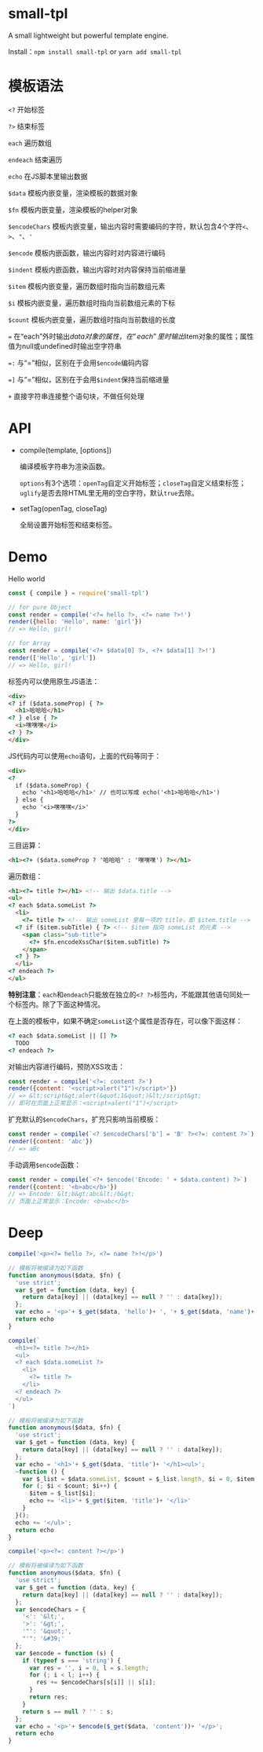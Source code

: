 # small-tpl

A small lightweight but powerful template engine.

Install：`npm install small-tpl` or `yarn add small-tpl`

# 模板语法

`<?` 开始标签

`?>` 结束标签

`each` 遍历数组

`endeach` 结束遍历

`echo` 在JS脚本里输出数据

`$data` 模板内嵌变量，渲染模板的数据对象

`$fn` 模板内嵌变量，渲染模板的helper对象

`$encodeChars` 模板内嵌变量，输出内容时需要编码的字符，默认包含4个字符`<`、`>`、`"`、`'`

`$encode` 模板内嵌函数，输出内容时对内容进行编码

`$indent` 模板内嵌函数，输出内容时对内容保持当前缩进量

`$item` 模板内嵌变量，遍历数组时指向当前数组元素

`$i` 模板内嵌变量，遍历数组时指向当前数组元素的下标

`$count` 模板内嵌变量，遍历数组时指向当前数组的长度

`=` 在“each”外时输出$data对象的属性，在“each”里时输出$item对象的属性；属性值为null或undefined时输出空字符串

`=:` 与“=”相似，区别在于会用`$encode`编码内容

`=]` 与“=”相似，区别在于会用`$indent`保持当前缩进量

`+` 直接字符串连接整个语句块，不做任何处理

# API

- compile(template, [options])

  编译模板字符串为渲染函数。

  `options`有3个选项：`openTag`自定义开始标签；`closeTag`自定义结束标签；`uglify`是否去除HTML里无用的空白字符，默认`true`去除。

- setTag(openTag, closeTag)

  全局设置开始标签和结束标签。

# Demo

Hello world
```javascript
const { compile } = require('small-tpl')

// for pure Object
const render = compile('<?= hello ?>, <?= name ?>!')
render({hello: 'Hello', name: 'girl'})
// => Hello, girl!

// for Array
const render = compile('<?+ $data[0] ?>, <?+ $data[1] ?>!')
render(['Hello', 'girl'])
// => Hello, girl!
```

标签内可以使用原生JS语法：
```html
<div>
<? if ($data.someProp) { ?>
  <h1>哈哈哈</h1>
<? } else { ?>
  <i>嘿嘿嘿</i>
<? } ?>
</div>
```

JS代码内可以使用`echo`语句，上面的代码等同于：
```html
<div>
<?
  if ($data.someProp) {
    echo '<h1>哈哈哈</h1>' // 也可以写成 echo('<h1>哈哈哈</h1>')
  } else {
    echo '<i>嘿嘿嘿</i>'
  }
?>
</div>
```

三目运算：
```html
<h1><?+ ($data.someProp ? '哈哈哈' : '嘿嘿嘿') ?></h1>
```

遍历数组：
```html
<h1><?= title ?></h1> <!-- 输出 $data.title -->
<ul>
<? each $data.someList ?>
  <li>
    <?= title ?> <!-- 输出 someList 里每一项的 title，即 $item.title -->
  <? if ($item.subTitle) { ?> <!-- $item 指向 someList 的元素 -->
    <span class="sub-title">
      <?+ $fn.encodeXssChar($item.subTitle) ?>
    </span>
  <? } ?>
  </li>
<? endeach ?>
</ul>
```
**特别注意**：`each`和`endeach`只能放在独立的`<? ?>`标签内，不能跟其他语句同处一个标签内。除了下面这种情况。

在上面的模板中，如果不确定`someList`这个属性是否存在，可以像下面这样：
```html
<? each $data.someList || [] ?>
  TODO
<? endeach ?>
```

对输出内容进行编码，预防XSS攻击：
```javascript
const render = compile('<?=: content ?>')
render({content: '<script>alert("1")</script>'})
// => &lt;script&gt;alert(&quot;1&quot;)&lt;/script&gt;
// 即可在页面上正常显示：<script>alert("1")</script>
```

扩充默认的`$encodeChars`，扩充只影响当前模板：
```javascript
const render = compile(`<? $encodeChars['b'] = 'B' ?><?=: content ?>`)
render({content: 'abc'})
// => aBc
```

手动调用`$encode`函数：
```javascript
const render = compile(`<?+ $encode('Encode: ' + $data.content) ?>`)
render({content: '<b>abc</b>'})
// => Encode: &lt;b&gt;abc&lt;/b&gt;
// 页面上正常显示：Encode: <b>abc</b>
```

# Deep

```javascript
compile('<p><?= hello ?>, <?= name ?>!</p>')

// 模板将被编译为如下函数
function anonymous($data, $fn) {
  'use strict';
  var $_get = function (data, key) {
    return data[key] || (data[key] == null ? '' : data[key]);
  };
  var echo = '<p>'+ $_get($data, 'hello')+ ', '+ $_get($data, 'name')+ '!</p>';
  return echo
}

compile(`
  <h1><?= title ?></h1>
  <ul>
  <? each $data.someList ?>
    <li>
      <?= title ?>
    </li>
  <? endeach ?>
  </ul>
`)

// 模板将被编译为如下函数
function anonymous($data, $fn) {
  'use strict';
  var $_get = function (data, key) {
    return data[key] || (data[key] == null ? '' : data[key]);
  };
  var echo = '<h1>'+ $_get($data, 'title')+ '</h1><ul>';
  ~function () {
    var $_list = $data.someList, $count = $_list.length, $i = 0, $item;
    for (; $i < $count; $i++) {
      $item = $_list[$i];
      echo += '<li>'+ $_get($item, 'title')+ '</li>'
    }
  }();
  echo += '</ul>';
  return echo
}

compile('<p><?=: content ?></p>')

// 模板将被编译为如下函数
function anonymous($data, $fn) {
  'use strict';
  var $_get = function (data, key) {
    return data[key] || (data[key] == null ? '' : data[key]);
  };
  var $encodeChars = {
    '<': '&lt;',
    '>': '&gt;',
    '"': '&quot;',
    "'": '&#39;'
  };
  var $encode = function (s) {
    if (typeof s === 'string') {
      var res = '', i = 0, l = s.length;
      for (; i < l; i++) {
        res += $encodeChars[s[i]] || s[i];
      }
      return res;
    }
    return s == null ? '' : s;
  };
  var echo = '<p>'+ $encode($_get($data, 'content'))+ '</p>';
  return echo
}
```
